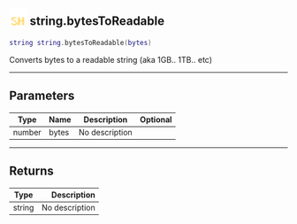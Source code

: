 ## <img src="../../.gitbook/assets/shared.png" width="32" height="32" /> string.bytesToReadable

```lua
string string.bytesToReadable(bytes)
```

Converts bytes to a readable string (aka 1GB.. 1TB.. etc)

-----------------
## Parameters

| Type   | Name | Description | Optional |
| ------ | ---- | ----------- | -------: |
| number | bytes | No description |  |

-----------------
## Returns

| Type   | Description |
| ------ | ----------: |
| string | No description |

